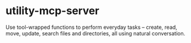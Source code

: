 # utility-mcp-server
Use tool-wrapped functions to perform everyday tasks – create, read, move, update, search files and directories, all using natural conversation.
